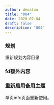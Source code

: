 ```yaml
---
author: denalon
title: "004"
date: 2020-07-04
draft: false
description: "004"
---
```


### 规划

重新规划内容目录

### fd额外内容

### 重新启用备用主题

单页info页面重新使用。
